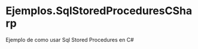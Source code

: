 Ejemplos.SqlStoredProceduresCSharp
==================================

Ejemplo de como usar Sql Stored Procedures en C#